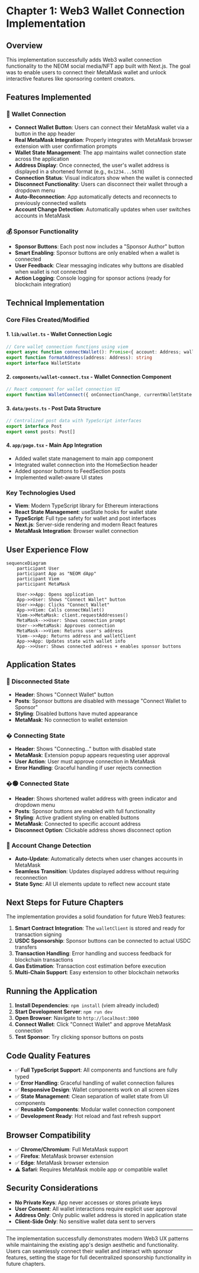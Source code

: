 # Chapter 1: Web3 Wallet Connection Implementation

## Overview

This implementation successfully adds Web3 wallet connection functionality to the NEOM social media/NFT app built with Next.js. The goal was to enable users to connect their MetaMask wallet and unlock interactive features like sponsoring content creators.

## Features Implemented

### 🔗 Wallet Connection
- **Connect Wallet Button**: Users can connect their MetaMask wallet via a button in the app header
- **Real MetaMask Integration**: Properly integrates with MetaMask browser extension with user confirmation prompts
- **Wallet State Management**: The app maintains wallet connection state across the application
- **Address Display**: Once connected, the user's wallet address is displayed in a shortened format (e.g., `0x1234...5678`)
- **Connection Status**: Visual indicators show when the wallet is connected
- **Disconnect Functionality**: Users can disconnect their wallet through a dropdown menu
- **Auto-Reconnection**: App automatically detects and reconnects to previously connected wallets
- **Account Change Detection**: Automatically updates when user switches accounts in MetaMask

### 💰 Sponsor Functionality
- **Sponsor Buttons**: Each post now includes a "Sponsor Author" button
- **Smart Enabling**: Sponsor buttons are only enabled when a wallet is connected
- **User Feedback**: Clear messaging indicates why buttons are disabled when wallet is not connected
- **Action Logging**: Console logging for sponsor actions (ready for blockchain integration)

## Technical Implementation

### Core Files Created/Modified

#### 1. **`lib/wallet.ts`** - Wallet Connection Logic
```typescript
// Core wallet connection functions using viem
export async function connectWallet(): Promise<{ account: Address; walletClient: WalletClient } | null>
export function formatAddress(address: Address): string
export interface WalletState
```

#### 2. **`components/wallet-connect.tsx`** - Wallet Connection Component
```typescript
// React component for wallet connection UI
export function WalletConnect({ onConnectionChange, currentWalletState }: WalletConnectProps)
```

#### 3. **`data/posts.ts`** - Post Data Structure
```typescript
// Centralized post data with TypeScript interfaces
export interface Post
export const posts: Post[]
```

#### 4. **`app/page.tsx`** - Main App Integration
- Added wallet state management to main app component
- Integrated wallet connection into the HomeSection header
- Added sponsor buttons to FeedSection posts
- Implemented wallet-aware UI states

### Key Technologies Used

- **Viem**: Modern TypeScript library for Ethereum interactions
- **React State Management**: useState hooks for wallet state
- **TypeScript**: Full type safety for wallet and post interfaces
- **Next.js**: Server-side rendering and modern React features
- **MetaMask Integration**: Browser wallet connection

## User Experience Flow

```mermaid
sequenceDiagram
    participant User
    participant App as "NEOM dApp"
    participant Viem
    participant MetaMask

    User->>App: Opens application
    App->>User: Shows "Connect Wallet" button
    User->>App: Clicks "Connect Wallet"
    App->>Viem: Calls connectWallet()
    Viem->>MetaMask: client.requestAddresses()
    MetaMask-->>User: Shows connection prompt
    User-->>MetaMask: Approves connection
    MetaMask-->>Viem: Returns user's address
    Viem-->>App: Returns address and walletClient
    App->>App: Updates state with wallet info
    App-->>User: Shows connected address + enables sponsor buttons
```

## Application States

### 🔴 Disconnected State
- **Header**: Shows "Connect Wallet" button
- **Posts**: Sponsor buttons are disabled with message "Connect Wallet to Sponsor"
- **Styling**: Disabled buttons have muted appearance
- **MetaMask**: No connection to wallet extension

### � Connecting State
- **Header**: Shows "Connecting..." button with disabled state
- **MetaMask**: Extension popup appears requesting user approval
- **User Action**: User must approve connection in MetaMask
- **Error Handling**: Graceful handling if user rejects connection

### �🟢 Connected State  
- **Header**: Shows shortened wallet address with green indicator and dropdown menu
- **Posts**: Sponsor buttons are enabled with full functionality
- **Styling**: Active gradient styling on enabled buttons
- **MetaMask**: Connected to specific account address
- **Disconnect Option**: Clickable address shows disconnect option

### 🔄 Account Change Detection
- **Auto-Update**: Automatically detects when user changes accounts in MetaMask
- **Seamless Transition**: Updates displayed address without requiring reconnection
- **State Sync**: All UI elements update to reflect new account state

## Next Steps for Future Chapters

The implementation provides a solid foundation for future Web3 features:

1. **Smart Contract Integration**: The `walletClient` is stored and ready for transaction signing
2. **USDC Sponsorship**: Sponsor buttons can be connected to actual USDC transfers
3. **Transaction Handling**: Error handling and success feedback for blockchain transactions
4. **Gas Estimation**: Transaction cost estimation before execution
5. **Multi-Chain Support**: Easy extension to other blockchain networks

## Running the Application

1. **Install Dependencies**: `npm install` (viem already included)
2. **Start Development Server**: `npm run dev`
3. **Open Browser**: Navigate to `http://localhost:3000`
4. **Connect Wallet**: Click "Connect Wallet" and approve MetaMask connection
5. **Test Sponsor**: Try clicking sponsor buttons on posts

## Code Quality Features

- ✅ **Full TypeScript Support**: All components and functions are fully typed
- ✅ **Error Handling**: Graceful handling of wallet connection failures
- ✅ **Responsive Design**: Wallet components work on all screen sizes
- ✅ **State Management**: Clean separation of wallet state from UI components
- ✅ **Reusable Components**: Modular wallet connection component
- ✅ **Development Ready**: Hot reload and fast refresh support

## Browser Compatibility

- ✅ **Chrome/Chromium**: Full MetaMask support
- ✅ **Firefox**: MetaMask browser extension
- ✅ **Edge**: MetaMask browser extension
- ⚠️ **Safari**: Requires MetaMask mobile app or compatible wallet

## Security Considerations

- **No Private Keys**: App never accesses or stores private keys
- **User Consent**: All wallet interactions require explicit user approval
- **Address Only**: Only public wallet address is stored in application state
- **Client-Side Only**: No sensitive wallet data sent to servers

---

The implementation successfully demonstrates modern Web3 UX patterns while maintaining the existing app's design aesthetic and functionality. Users can seamlessly connect their wallet and interact with sponsor features, setting the stage for full decentralized sponsorship functionality in future chapters.
